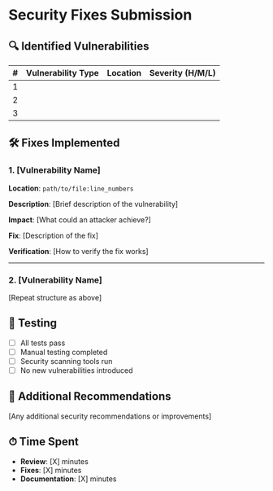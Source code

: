 # Security Fixes Submission

## 🔍 Identified Vulnerabilities

| # | Vulnerability Type | Location | Severity (H/M/L) |
|---|-------------------|----------|-----------------|
| 1 |                   |          |                 |
| 2 |                   |          |                 |
| 3 |                   |          |                 |

## 🛠 Fixes Implemented

### 1. [Vulnerability Name]

**Location**: `path/to/file:line_numbers`

**Description**: 
[Brief description of the vulnerability]

**Impact**: 
[What could an attacker achieve?]

**Fix**: 
[Description of the fix]

**Verification**: 
[How to verify the fix works]

---

### 2. [Vulnerability Name]

[Repeat structure as above]

## 🧪 Testing

- [ ] All tests pass
- [ ] Manual testing completed
- [ ] Security scanning tools run
- [ ] No new vulnerabilities introduced

## 📝 Additional Recommendations

[Any additional security recommendations or improvements]

## ⏱ Time Spent

- **Review**: [X] minutes
- **Fixes**: [X] minutes
- **Documentation**: [X] minutes

